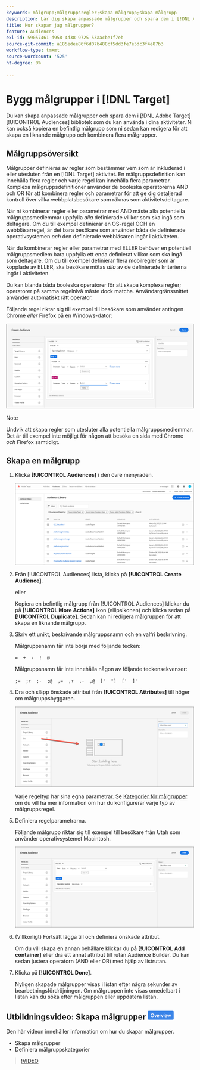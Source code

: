 ```yaml
---
keywords: målgrupp;målgruppsregler;skapa målgrupp;skapa målgrupp
description: Lär dig skapa anpassade målgrupper och spara dem i [!DNL Adobe Target] [!UICONTROL Audiences] bibliotek för användning i aktiviteter.
title: Hur skapar jag målgrupper?
feature: Audiences
exl-id: 59057461-d958-4d38-9725-53aacbe1f7eb
source-git-commit: a185edee86f6d07b488cf5dd3fe7e5dc3f4e87b3
workflow-type: tm+mt
source-wordcount: '525'
ht-degree: 0%

---
```


# Bygg målgrupper i [!DNL Target]

Du kan skapa anpassade målgrupper och spara dem i [!DNL Adobe Target] [!UICONTROL Audiences] bibliotek som du kan använda i dina aktiviteter. Ni kan också kopiera en befintlig målgrupp som ni sedan kan redigera för att skapa en liknande målgrupp och kombinera flera målgrupper.

## Målgruppsöversikt

Målgrupper definieras av regler som bestämmer vem som är inkluderad i eller utesluten från en [!DNL Target] aktivitet. En målgruppsdefinition kan innehålla flera regler och varje regel kan innehålla flera parametrar. Komplexa målgruppsdefinitioner använder de booleska operatorerna AND och OR för att kombinera regler och parametrar för att ge dig detaljerad kontroll över vilka webbplatsbesökare som räknas som aktivitetsdeltagare.

När ni kombinerar regler eller parametrar med AND måste alla potentiella målgruppsmedlemmar uppfylla *alla* definierade villkor som ska ingå som deltagare. Om du till exempel definierar en OS-regel OCH en webbläsarregel, är det bara besökare som använder båda de definierade operativsystemen *och* den definierade webbläsaren ingår i aktiviteten.

När du kombinerar regler eller parametrar med ELLER behöver en potentiell målgruppsmedlem bara uppfylla ett enda definierat villkor som ska ingå som deltagare. Om du till exempel definierar flera mobilregler som är kopplade av ELLER, ska besökare mötas *alla* av de definierade kriterierna ingår i aktiviteten.

Du kan blanda båda booleska operatorer för att skapa komplexa regler; operatorer på samma regelnivå måste dock matcha. Användargränssnittet använder automatiskt rätt operator.

Följande regel riktar sig till exempel till besökare som använder antingen Chrome *eller* Firefox på en Windows-dator:

![Skapa målgrupper](assets/audience_create.png)

>[!NOTE]
>
>Undvik att skapa regler som utesluter alla potentiella målgruppsmedlemmar. Det är till exempel inte möjligt för någon att besöka en sida med Chrome *och* Firefox samtidigt.

## Skapa en målgrupp

1. Klicka **[!UICONTROL Audiences]** i den övre menyraden.

   ![audiences_list image](assets/audiences_list.png)

1. Från [!UICONTROL Audiences] lista, klicka på **[!UICONTROL Create Audience]**.

   eller

   Kopiera en befintlig målgrupp från [!UICONTROL Audiences] klickar du på **[!UICONTROL More Actions]** ikon (ellipsikonen) och klicka sedan på **[!UICONTROL Duplicate]**. Sedan kan ni redigera målgruppen för att skapa en liknande målgrupp.

1. Skriv ett unikt, beskrivande målgruppsnamn och en valfri beskrivning.

   Målgruppsnamn får inte börja med följande tecken:

   `=  +  -  !  @`

   Målgruppsnamn får inte innehålla någon av följande teckensekvenser:

   `;=  ;+  ;-  ;@  ,=  ,+  ,-  ,@  ["  "]  ['  ]'`

1. Dra och släpp önskade attribut från **[!UICONTROL Attributes]** till höger om målgruppsbyggaren.

   ![Dra och släpp attribut](assets/drag-attribute.png)

   Varje regeltyp har sina egna parametrar. Se [Kategorier för målgrupper](/help/main/c-target/c-audiences/c-target-rules/target-rules.md#concept_E3A77E42F1644503A829B5107B20880D) om du vill ha mer information om hur du konfigurerar varje typ av målgruppsregel.

1. Definiera regelparametrarna.

   Följande målgrupp riktar sig till exempel till besökare från Utah som använder operativsystemet Macintosh.

   ![Utah/Macintosh](assets/adience-builder.png)

1. (Villkorligt) Fortsätt lägga till och definiera önskade attribut.

   Om du vill skapa en annan behållare klickar du på **[!UICONTROL Add container]** eller dra ett annat attribut till rutan Audience Builder. Du kan sedan justera operatorn (AND eller OR) med hjälp av listrutan.

1. Klicka på **[!UICONTROL Done]**.

   Nyligen skapade målgrupper visas i listan efter några sekunder av bearbetningsfördröjningen. Om målgruppen inte visas omedelbart i listan kan du söka efter målgruppen eller uppdatera listan.

## Utbildningsvideo: Skapa målgrupper ![Märket Översikt](/help/main/assets/overview.png)

Den här videon innehåller information om hur du skapar målgrupper.

* Skapa målgrupper
* Definiera målgruppskategorier

>[!VIDEO](https://video.tv.adobe.com/v/17392)
